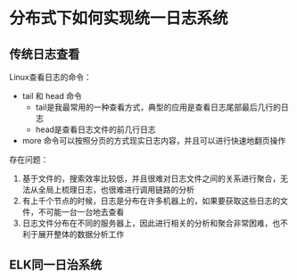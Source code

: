 # 分布式下如何实现统一日志系统

## 传统日志查看

Linux查看日志的命令：

- tail 和 head 命令
  - tail是我最常用的一种查看方式，典型的应用是查看日志尾部最后几行的日志
  - head是查看日志文件的前几行日志
- more 命令可以按照分页的方式现实日志内容，并且可以进行快速地翻页操作

存在问题：

1. 基于文件的，搜索效率比较低，并且很难对日志文件之间的关系进行聚合，无法从全局上梳理日志，也很难进行调用链路的分析
2. 有上千个节点的时候，日志是分布在许多机器上的，如果要获取这些日志的文件，不可能一台一台地去查看
3. 日志文件分布在不同的服务器上，因此进行相关的分析和聚合非常困难，也不利于展开整体的数据分析工作


## ELK同一日治系统